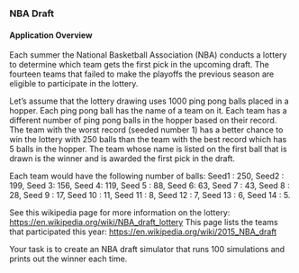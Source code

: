 ### NBA Draft

#### Application Overview

Each summer the National Basketball Association (NBA) conducts a lottery to determine which team gets the first pick in the upcoming draft.  The fourteen teams that failed to make the playoffs the previous season are eligible to participate in the lottery.  

Let’s assume that the lottery drawing uses 1000 ping pong balls placed in a hopper.  Each ping pong ball has the name of a team on it.  Each team has a different number of ping pong balls in the hopper based on their record.  The team with the worst record (seeded number 1) has a better chance to win the lottery with 250 balls than the team with the best record which has 5 balls in the hopper. The team whose name is listed on the first ball that is drawn is the winner and is awarded the first pick in the draft.

Each team would have the following number of balls:  Seed1 : 250, Seed2 : 199, Seed 3: 156, Seed 4: 119, Seed 5 : 88, Seed 6: 63, Seed 7 : 43, Seed 8 : 28, Seed 9 : 17, Seed 10 : 11, Seed 11 : 8, Seed 12 : 7, Seed 13 : 6, Seed 14 : 5.

See this wikipedia page for more information on the lottery:
https://en.wikipedia.org/wiki/NBA_draft_lottery
This page lists the teams that participated this year:
https://en.wikipedia.org/wiki/2015_NBA_draft

Your task is to create an NBA draft simulator that runs 100 simulations and prints out the winner each time.
